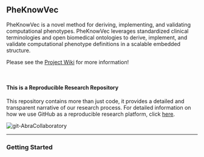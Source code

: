 ## PheKnowVec
PheKnowVec is a novel method for deriving, implementing, and validating computational phenotypes. PheKnowVec leverages standardized clinical terminologies and open biomedical ontologies to derive, implement, and validate computational phenotype definitions in a scalable embedded structure.

Please see the [Project Wiki](https://github.com/callahantiff/PheKnowVec/wiki) for more information!

<br>

#### This is a Reproducible Research Repository
This repository contains more than just code, it provides a detailed and transparent narrative of our research process. For detailed information on how we use GitHub as a reproducible research platform, click [here](https://github.com/callahantiff/PheKnowVec/wiki/Using-GitHub-as-a-Reproducible-Research-Platform).

<img src="https://img.shields.io/badge/ReproducibleResearch-AbraCollaboratory-magenta.svg?style=flat-square" alt="git-AbraCollaboratory">

<!---#### Project Statistics
[![HitCount](http://hits.dwyl.com/callahantiff/pheknowvec.svg?style=flat-square)](http://hits.dwyl.com/callahantiff/pheknowvec) ![GitHub issues](https://img.shields.io/github/issues-raw/callahantiff/pheknowvec.svg?style=flat-square) ![GitHub contributors](https://img.shields.io/github/contributors/callahantiff/pheknowvec.svg?color=turquoise&style=flat-square)--->


______
### Getting Started
